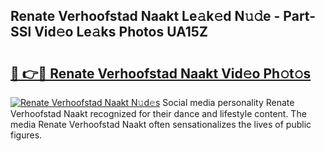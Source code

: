 ## Renate Verhoofstad Naakt Le𝚊k𝚎d N𝚞𝚍e - Part-SSl Vid𝚎o Le𝚊ks Photos UA15Z

# <h2><a href="http://fb33k7.evod.top/?m=Renate+Verhoofstad+Naakt">🔗 👉🔴 Renate Verhoofstad Naakt Vid𝚎o Ph𝚘t𝚘s</a></h2>

[![Renate Verhoofstad Naakt N𝚞d𝚎s](https://i.imgur.com/8V9OHl7.gif)](http://fb33k7.evod.top/?m=Renate+Verhoofstad+Naakt)
Social media personality Renate Verhoofstad Naakt recognized for their dance and lifestyle content. The media Renate Verhoofstad Naakt often sensationalizes the lives of public figures. 
